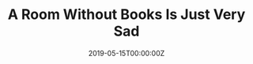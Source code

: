 ---
url: https://www.nytimes.com/2019/05/22/style/book-decor.html
title: A Room Without Books Is Just Very Sad
publication: The New York Times
date: 2019-05-15T00:00:00Z 
image: ""
---